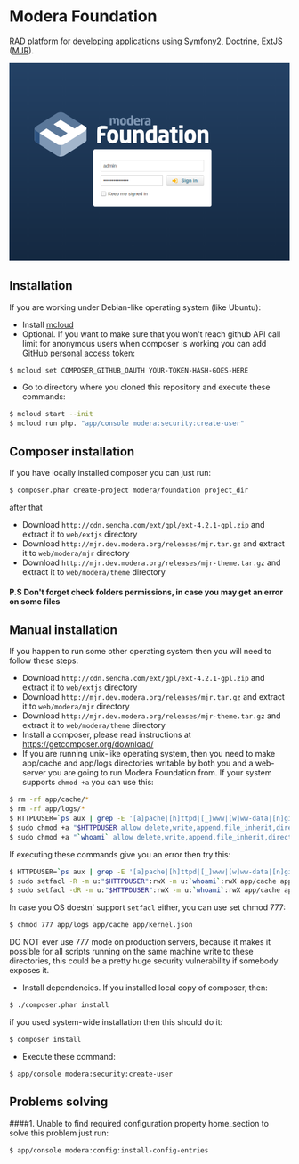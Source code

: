 # Modera Foundation

RAD platform for developing applications using Symfony2, Doctrine, ExtJS ([MJR](https://mjr.dev.modera.org/)).

![Settings](app/Resources/screenshots/login.png)

## Installation

If you are working under Debian-like operating system (like Ubuntu):

* Install [mcloud](https://mcloud.io)
* Optional. If you want to make sure that you won't reach github API call limit for anonymous users when composer is
working you can add [GitHub personal access token](https://github.com/settings/applications):

``` bash
$ mcloud set COMPOSER_GITHUB_OAUTH YOUR-TOKEN-HASH-GOES-HERE
```

* Go to directory where you cloned this repository and execute these commands:

``` bash
$ mcloud start --init
$ mcloud run php. "app/console modera:security:create-user"
```

## Composer installation

If you have locally installed composer you can just run:
``` bash
$ composer.phar create-project modera/foundation project_dir
```

after that

* Download `http://cdn.sencha.com/ext/gpl/ext-4.2.1-gpl.zip` and extract it to `web/extjs` directory
* Download `http://mjr.dev.modera.org/releases/mjr.tar.gz` and extract it to `web/modera/mjr` directory
* Download `http://mjr.dev.modera.org/releases/mjr-theme.tar.gz` and extract it to `web/modera/theme` directory

#### P.S Don't forget check folders permissions, in case you may get an error on some files


## Manual installation

If you happen to run some other operating system then you will need to follow these steps:

* Download `http://cdn.sencha.com/ext/gpl/ext-4.2.1-gpl.zip` and extract it to `web/extjs` directory
* Download `http://mjr.dev.modera.org/releases/mjr.tar.gz` and extract it to `web/modera/mjr` directory
* Download `http://mjr.dev.modera.org/releases/mjr-theme.tar.gz` and extract it to `web/modera/theme` directory
* Install a composer, please read instructions at https://getcomposer.org/download/
* If you are running unix-like operating system, then you need to make app/cache and app/logs directories
   writable by both you and a web-server you are going to run Modera Foundation from. If your system supports
  `chmod +a` you can use this:

``` bash
$ rm -rf app/cache/*
$ rm -rf app/logs/*
$ HTTPDUSER=`ps aux | grep -E '[a]pache|[h]ttpd|[_]www|[w]ww-data|[n]ginx' | grep -v root | head -1 | cut -d\  -f1`
$ sudo chmod +a "$HTTPDUSER allow delete,write,append,file_inherit,directory_inherit" app/cache app/logs app/kernel.json
$ sudo chmod +a "`whoami` allow delete,write,append,file_inherit,directory_inherit" app/cache app/logs
```

  If executing these commands give you an error then try this:

``` bash  
$ HTTPDUSER=`ps aux | grep -E '[a]pache|[h]ttpd|[_]www|[w]ww-data|[n]ginx' | grep -v root | head -1 | cut -d\  -f1`
$ sudo setfacl -R -m u:"$HTTPDUSER":rwX -m u:`whoami`:rwX app/cache app/logs app/kernel.json
$ sudo setfacl -dR -m u:"$HTTPDUSER":rwX -m u:`whoami`:rwX app/cache app/logs
```

  In case you OS doestn' support `setfacl` either, you can use set chmod 777:

``` bash
$ chmod 777 app/logs app/cache app/kernel.json
```

  DO NOT ever use 777 mode on production servers, because it makes it possible for all scripts running on the same machine
  write to these directories, this could be a pretty huge security vulnerability if somebody exposes it.

* Install dependencies. If you installed local copy of composer, then:

``` bash
$ ./composer.phar install
```

  if you used system-wide installation then this should do it:

``` bash
$ composer install
```

* Execute these command:

``` bash
$ app/console modera:security:create-user
```

## Problems solving
####1. Unable to find required configuration property home_section
to solve this problem just run:
```
$ app/console modera:config:install-config-entries
```